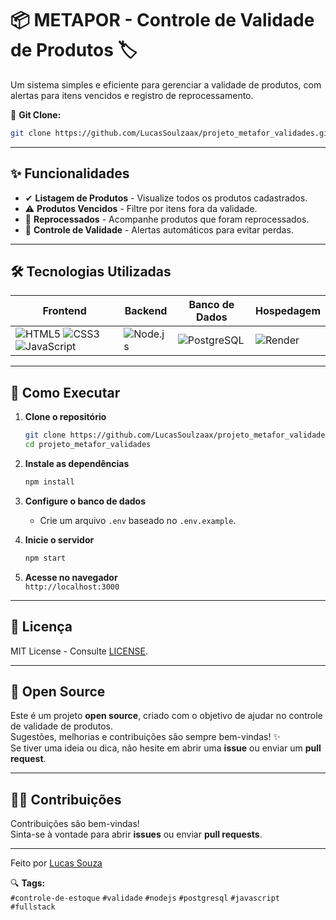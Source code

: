 # 📦 METAPOR - Controle de Validade de Produtos 🏷️  


Um sistema simples e eficiente para gerenciar a validade de produtos, com alertas para itens vencidos e registro de reprocessamento.  

🔗 **Git Clone:**  
```bash
git clone https://github.com/LucasSoulzaax/projeto_metafor_validades.git
```  

---  

## ✨ Funcionalidades  

- ✔ **Listagem de Produtos** - Visualize todos os produtos cadastrados.  
- ⚠ **Produtos Vencidos** - Filtre por itens fora da validade.  
- 🔄 **Reprocessados** - Acompanhe produtos que foram reprocessados.  
- 📅 **Controle de Validade** - Alertas automáticos para evitar perdas.  

---  

## 🛠️ Tecnologias Utilizadas  

<div align="center">

| **Frontend**       | **Backend**   | **Banco de Dados** | **Hospedagem** |
|--------------------|---------------|--------------------|----------------|
| ![HTML5](https://img.shields.io/badge/HTML5-E34F26?style=for-the-badge&logo=html5&logoColor=white) ![CSS3](https://img.shields.io/badge/CSS3-1572B6?style=for-the-badge&logo=css3&logoColor=white) ![JavaScript](https://img.shields.io/badge/JavaScript-F7DF1E?style=for-the-badge&logo=javascript&logoColor=black) | ![Node.js](https://img.shields.io/badge/Node.js-339933?style=for-the-badge&logo=nodedotjs&logoColor=white) | ![PostgreSQL](https://img.shields.io/badge/PostgreSQL-4169E1?style=for-the-badge&logo=postgresql&logoColor=white) | ![Render](https://img.shields.io/badge/Render-46E3B7?style=for-the-badge&logo=render&logoColor=white) |

</div>

---  

## 🚀 Como Executar  

1. **Clone o repositório**  
   ```bash
   git clone https://github.com/LucasSoulzaax/projeto_metafor_validades.git
   cd projeto_metafor_validades
   ```  

2. **Instale as dependências**  
   ```bash
   npm install
   ```  

3. **Configure o banco de dados**  
   - Crie um arquivo `.env` baseado no `.env.example`.  

4. **Inicie o servidor**  
   ```bash
   npm start
   ```  

5. **Acesse no navegador**  
   `http://localhost:3000`  

---  

## 📝 Licença  

MIT License - Consulte [LICENSE](LICENSE).  

---  

## 🤝 Open Source

Este é um projeto **open source**, criado com o objetivo de ajudar no controle de validade de produtos.  
Sugestões, melhorias e contribuições são sempre bem-vindas! ✨  
Se tiver uma ideia ou dica, não hesite em abrir uma **issue** ou enviar um **pull request**.

---

## 🙋‍♂️ Contribuições

Contribuições são bem-vindas!  
Sinta-se à vontade para abrir **issues** ou enviar **pull requests**.

---
Feito por [Lucas Souza](https://github.com/LucasSoulzaax)  

🔍 **Tags:**  
`#controle-de-estoque` `#validade` `#nodejs` `#postgresql` `#javascript` `#fullstack`  
